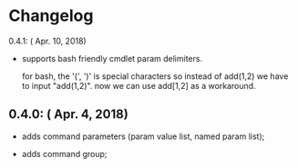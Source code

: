 Changelog
=========

0.4.1: ( Apr. 10, 2018)

* supports bash friendly cmdlet param delimiters.

  for bash, the '(', ')' is special characters so instead of add(1,2) we have to input "add(1,2)".
  now we can use add[1,2] as a workaround.

0.4.0: ( Apr. 4, 2018)
----------------------

* adds command parameters (param value list, named param list);

* adds command group;
